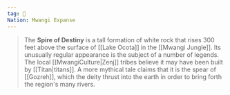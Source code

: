 ```yaml
---
tag: 🏰
Nation: Mwangi Expanse
---
```

> The **Spire of Destiny** is a tall formation of white rock that rises 300 feet above the surface of [[Lake Ocota]] in the [[Mwangi Jungle]]. Its unusually regular appearance is the subject of a number of legends. The local [[MwangiCulture|Zenj]] tribes believe it may have been built by [[Titan|titans]]. A more mythical tale claims that it is the spear of [[Gozreh]], which the deity thrust into the earth in order to bring forth the region's many rivers.








